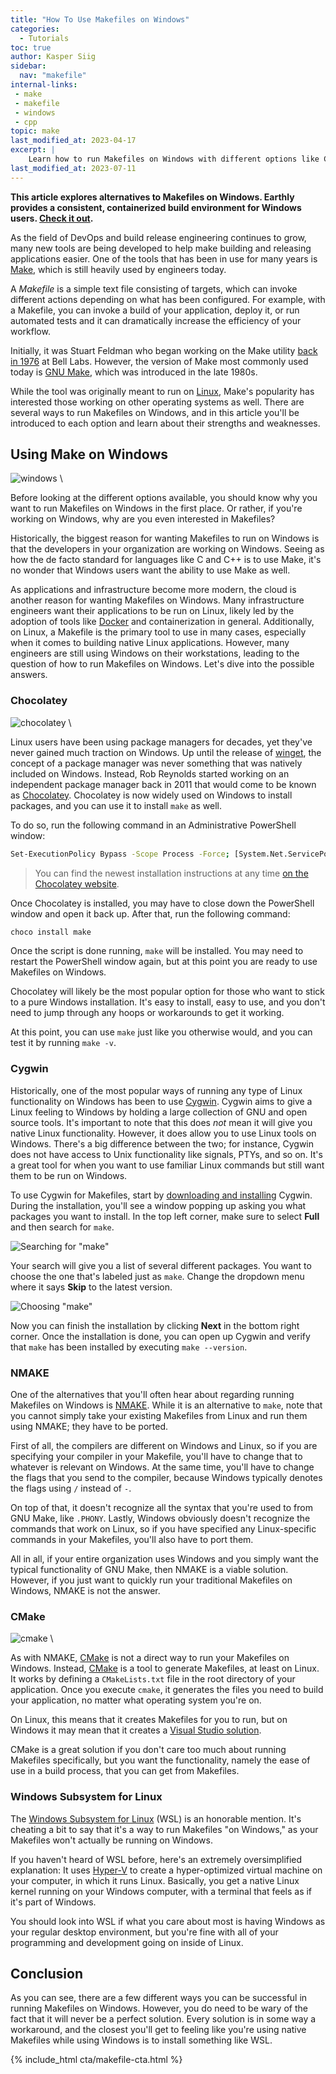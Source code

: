 ```yaml
---
title: "How To Use Makefiles on Windows"
categories:
  - Tutorials
toc: true
author: Kasper Siig
sidebar:
  nav: "makefile"
internal-links:
 - make
 - makefile
 - windows
 - cpp
topic: make
last_modified_at: 2023-04-17
excerpt: |
    Learn how to run Makefiles on Windows with different options like Chocolatey, Cygwin, NMAKE, CMake, and Windows Subsystem for Linux. Discover the strengths and weaknesses of each approach and find the best solution for your needs.
last_modified_at: 2023-07-11
---
```

****This article explores alternatives to Makefiles on Windows. Earthly provides a consistent, containerized build environment for Windows users. [Check it out](https://cloud.earthly.dev/login).****

As the field of DevOps and build release engineering continues to grow, many new tools are being developed to help make building and releasing applications easier. One of the tools that has been in use for many years is [Make](https://en.wikipedia.org/wiki/Make_(software)), which is still heavily used by engineers today.

A *Makefile* is a simple text file consisting of targets, which can invoke different actions depending on what has been configured. For example, with a Makefile, you can invoke a build of your application, deploy it, or run automated tests and it can dramatically increase the efficiency of your workflow.

Initially, it was Stuart Feldman who began working on the Make utility [back in 1976](https://en.wikipedia.org/wiki/Make_(software)#Origin) at Bell Labs. However, the version of Make most commonly used today is [GNU Make](https://www.gnu.org/software/make/), which was introduced in the late 1980s.

While the tool was originally meant to run on [Linux](https://www.linux.org), Make's popularity has interested those working on other operating systems as well. There are several ways to run Makefiles on Windows, and in this article you'll be introduced to each option and learn about their strengths and weaknesses.

## Using Make on Windows

![windows]({{site.images}}{{page.slug}}/windows.jpg) \

Before looking at the different options available, you should know why you want to run Makefiles on Windows in the first place. Or rather, if you're working on Windows, why are you even interested in Makefiles?

Historically, the biggest reason for wanting Makefiles to run on Windows is that the developers in your organization are working on Windows. Seeing as how the de facto standard for languages like C and C++ is to use Make, it's no wonder that Windows users want the ability to use Make as well.

As applications and infrastructure become more modern, the cloud is another reason for wanting Makefiles on Windows. Many infrastructure engineers want their applications to be run on Linux, likely led by the adoption of tools like [Docker](https://www.docker.com) and containerization in general. Additionally, on Linux, a Makefile is the primary tool to use in many cases, especially when it comes to building native Linux applications. However, many engineers are still using Windows on their workstations, leading to the question of how to run Makefiles on Windows. Let's dive into the possible answers.

### Chocolatey

![chocolatey]({{site.images}}{{page.slug}}/chocolatey.png) \

Linux users have been using package managers for decades, yet they've never gained much traction on Windows. Up until the release of [winget](https://docs.microsoft.com/en-us/windows/package-manager/winget/), the concept of a package manager was never something that was natively included on Windows. Instead, Rob Reynolds started working on an independent package manager back in 2011 that would come to be known as [Chocolatey](https://blog.chocolatey.org/2016/03/celebrating-5-years/). Chocolatey is now widely used on Windows to install packages, and you can use it to install `make` as well.

To do so, run the following command in an Administrative PowerShell window:

~~~{.bash caption=">_"}
Set-ExecutionPolicy Bypass -Scope Process -Force; [System.Net.ServicePointManager]::SecurityProtocol = [System.Net.ServicePointManager]::SecurityProtocol -bor 3072; iex ((New-Object System.Net.WebClient).DownloadString('https://community.chocolatey.org/install.ps1'))
~~~

> You can find the newest installation instructions at any time [on the Chocolatey website](https://chocolatey.org/install).

Once Chocolatey is installed, you may have to close down the PowerShell window and open it back up. After that, run the following command:

~~~{.bash caption=">_"}
choco install make
~~~

Once the script is done running, `make` will be installed. You may need to restart the PowerShell window again, but at this point you are ready to use Makefiles on Windows.

Chocolatey will likely be the most popular option for those who want to stick to a pure Windows installation. It's easy to install, easy to use, and you don't need to jump through any hoops or workarounds to get it working.

At this point, you can use `make` just like you otherwise would, and you can test it by running `make -v`.

### Cygwin

Historically, one of the most popular ways of running any type of Linux functionality on Windows has been to use [Cygwin](https://www.cygwin.com/index.html). Cygwin aims to give a Linux feeling to Windows by holding a large collection of GNU and open source tools. It's important to note that this does *not* mean it will give you native Linux functionality. However, it does allow you to use Linux tools on Windows. There's a big difference between the two; for instance, Cygwin does not have access to Unix functionality like signals, PTYs, and so on. It's a great tool for when you want to use familiar Linux commands but still want them to be run on Windows.

To use Cygwin for Makefiles, start by [downloading and installing](https://www.cygwin.com/install.html) Cygwin. During the installation, you'll see a window popping up asking you what packages you want to install. In the top left corner, make sure to select **Full** and then search for `make`.

![Searching for "make"]({{site.images}}{{page.slug}}/Vx2tzwc.png)

Your search will give you a list of several different packages. You want to choose the one that's labeled just as `make`. Change the dropdown menu where it says **Skip** to the latest version.

![Choosing "make"]({{site.images}}{{page.slug}}/ElSKczz.png)

Now you can finish the installation by clicking **Next** in the bottom right corner. Once the installation is done, you can open up Cygwin and verify that `make` has been installed by executing `make --version`.

### NMAKE

One of the alternatives that you'll often hear about regarding running Makefiles on Windows is [NMAKE](https://docs.microsoft.com/en-us/cpp/build/reference/nmake-reference?view=msvc-170). While it is an alternative to `make`, note that you cannot simply take your existing Makefiles from Linux and run them using NMAKE; they have to be ported.

First of all, the compilers are different on Windows and Linux, so if you are specifying your compiler in your Makefile, you'll have to change that to whatever is relevant on Windows. At the same time, you'll have to change the flags that you send to the compiler, because Windows typically denotes the flags using `/` instead of `-`.

On top of that, it doesn't recognize all the syntax that you're used to from GNU Make, like `.PHONY`. Lastly, Windows obviously doesn't recognize the commands that work on Linux, so if you have specified any Linux-specific commands in your Makefiles, you'll also have to port them.

All in all, if your entire organization uses Windows and you simply want the typical functionality of GNU Make, then NMAKE is a viable solution. However, if you just want to quickly run your traditional Makefiles on Windows, NMAKE is not the answer.

### CMake

![cmake]({{site.images}}{{page.slug}}/cmake.jpg) \

As with NMAKE, [CMake](/blog/using-cmake) is not a direct way to run your Makefiles on Windows. Instead, [CMake](https://cmake.org) is a tool to generate Makefiles, at least on Linux. It works by defining a `CMakeLists.txt` file in the root directory of your application. Once you execute `cmake`, it generates the files you need to build your application, no matter what operating system you're on.

On Linux, this means that it creates Makefiles for you to run, but on Windows it may mean that it creates a [Visual Studio solution](https://docs.microsoft.com/en-us/visualstudio/get-started/tutorial-projects-solutions?view=vs-2022).

CMake is a great solution if you don't care too much about running Makefiles specifically, but you want the functionality, namely the ease of use in a build process, that you can get from Makefiles.

### Windows Subsystem for Linux

The [Windows Subsystem for Linux](https://docs.microsoft.com/en-us/windows/wsl/about) (WSL) is an honorable mention. It's cheating a bit to say that it's a way to run Makefiles "on Windows," as your Makefiles won't actually be running on Windows.

If you haven't heard of WSL before, here's an extremely oversimplified explanation: It uses [Hyper-V](https://docs.microsoft.com/en-us/windows-server/virtualization/hyper-v/hyper-v-technology-overview) to create a hyper-optimized virtual machine on your computer, in which it runs Linux. Basically, you get a native Linux kernel running on your Windows computer, with a terminal that feels as if it's part of Windows.

You should look into WSL if what you care about most is having Windows as your regular desktop environment, but you're fine with all of your programming and development going on inside of Linux.

## Conclusion

As you can see, there are a few different ways you can be successful in running Makefiles on Windows. However, you do need to be wary of the fact that it will never be a perfect solution. Every solution is in some way a workaround, and the closest you'll get to feeling like you're using native Makefiles while using Windows is to install something like WSL.

{% include_html cta/makefile-cta.html %}

<!-- If all this becomes too tedious for you and you're looking for an easier alternative to optimize your builds, then check out [Earthly](https://cloud.earthly.dev/login). Earthly has taken all the best parts of Makefiles and combined them with the best parts of Dockerfiles to help make your build processes more streamlined and effective. -->
